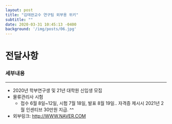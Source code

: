 ```yaml
---
layout: post
title: "김태완교수 연구팀 외부용 위키"
subtitle: ""
date: 2020-03-31 10:45:13 -0400
background: '/img/posts/06.jpg'
---
```


# 전달사항

### 세부내용
---
* 2020년 학부연구생 및 21년 대학원 신입생 모집
* 물류관리사 시험 
  * 접수 6월 8일~12일, 시험 7월 18일, 발표 8월 19일.. 자격증 제시시 2021년 2월 인센티브 30만원 지급. ^^
* 외부링크: <http://WWW.NAVER.COM>
